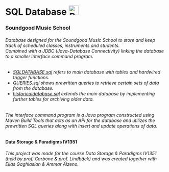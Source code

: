 <div>
  <h1>SQL Database <img src="https://github.com/leolangberg/IV1351/assets/152855963/9f663d68-8516-4a28-a898-4bb1255cb738" alt="PostgreSQLicon" width="30" height="30" /></h1>
  <h3>Soundgood Music School</h3>
  <h6>Database designed for the Soundgood Music School to store and keep track of scheduled classes, instruments and students. 
    <br> Combined with a JDBC (Java-Database Connectivity) linking the database to a smaller interface command program.
  </h6>
  <h6>
    <ul>
      <li><a href="database-sql/SQLDATABASE.sql">SQLDATABASE.sql</a> refers to main database with tables and hardwired trigger functions.</li>
      <li><a href="database-sql/QUERIES.sql">QUERIES.sql</a> shows prewritten queries to retrieve certain sets of data from the database.</li>
      <li><a href="database-sql/historicadatabase.sql">historicaldatabase.sql</a> extends the main database by implementing further tables for archiving older data.</li>
    </ul>
  </h6>
  <h6>The interface command program is a Java program constructed using Maven Build Tools that acts as an API for the database and utilizes the prewritten SQL queries along with insert and update operations of data.</h6>
<h4>Data Storage & Paradigms IV1351</h4>
  <h6>This project was made for the course <i> Data Storage & Paradigms IV1351 </i> (held by prof. Carbone & prof. Lindbäck) and was created together with Elias Gaghlasian & Ammar Alzeno.</h6>
</div>
